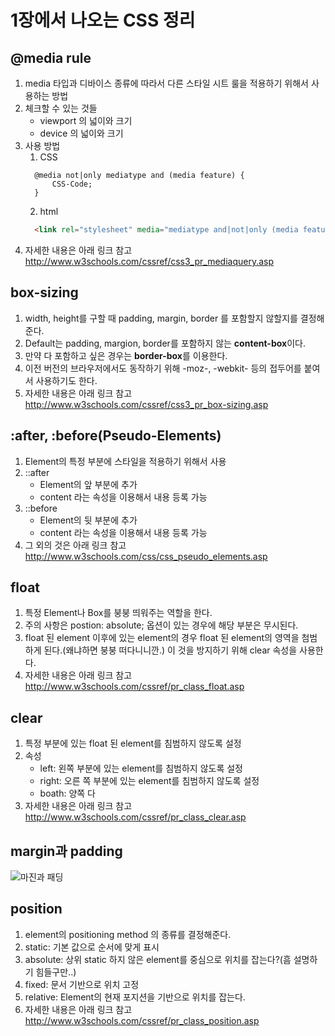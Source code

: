 # 1장에서 나오는 CSS 정리

## @media rule

1. media 타입과 디바이스 종류에 따라서 다른 스타일 시트 룰을 적용하기 위해서 사용하는 방법
2. 체크할 수 있는 것들
   * viewport 의 넓이와 크기
   * device 의 넓이와 크기
3. 사용 방법
   1. CSS
   ```
     @media not|only mediatype and (media feature) {
         CSS-Code;
     }    
   ```
   2. html
   ```html
     <link rel="stylesheet" media="mediatype and|not|only (media feature)" href="mystylesheet.css">
   ```
4. 자세한 내용은 아래 링크 참고  
   http://www.w3schools.com/cssref/css3_pr_mediaquery.asp

## box-sizing

1. width, height를 구할 때 padding, margin, border 를 포함할지 않할지를 결정해준다.
2. Default는 padding, margion, border를 포함하지 않는 **content-box**이다.
3. 만약 다 포함하고 싶은 경우는 **border-box**를 이용한다.
4. 이전 버전의 브라우저에서도 동작하기 위해 -moz-, -webkit- 등의 접두어를 붙여서 사용하기도 한다.
5. 자세한 내용은 아래 링크 참고  
   http://www.w3schools.com/cssref/css3_pr_box-sizing.asp

## :after, :before(Pseudo-Elements)

1. Element의 특정 부분에 스타일을 적용하기 위해서 사용
2. ::after
   * Element의 앞 부분에 추가
   * content 라는 속성을 이용해서 내용 등록 가능
3. ::before
   * Element의 뒷 부분에 추가
   * content 라는 속성을 이용해서 내용 등록 가능
4. 그 외의 것은 아래 링크 참고  
   http://www.w3schools.com/css/css_pseudo_elements.asp

## float

1. 특정 Element나 Box를 붕붕 띄워주는 역할을 한다.
2. 주의 사항은 postion: absolute; 옵션이 있는 경우에 해당 부분은 무시된다.
3. float 된 element 이후에 있는 element의 경우 float 된 element의 영역을 첨범하게 된다.(왜냐하면 붕붕 떠다니니깐.) 이 것을 방지하기 위해 clear 속성을 사용한다.
4. 자세한 내용은 아래 링크 참고  
   http://www.w3schools.com/cssref/pr_class_float.asp

## clear

1. 특정 부분에 있는 float 된 element를 침범하지 않도록 설정
2. 속성
   * left: 왼쪽 부분에 있는 element를 침범하지 않도록 설정
   * right: 오른 쪽 부분에 있는 element를 침범하지 않도록 설정
   * boath: 양쪽 다
3. 자세한 내용은 아래 링크 참고  
   http://www.w3schools.com/cssref/pr_class_clear.asp

## margin과 padding

![마진과 패딩](https://i.stack.imgur.com/PeSIJ.gif)

## position

1. element의 positioning method 의 종류를 결정해준다.
2. static: 기본 값으로 순서에 맞게 표시
3. absolute: 상위 static 하지 않은 element를 중심으로 위치를 잡는다?(흠 설명하기 힘들구만..)
4. fixed: 문서 기반으로 위치 고정
5. relative: Element의 현재 포지션을 기반으로 위치를 잡는다.
6. 자세한 내용은 아래 링크 참고  
   http://www.w3schools.com/cssref/pr_class_position.asp
